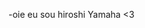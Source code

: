 -oie eu sou hiroshi Yamaha <3

<!---
Hiroshiyamaha/Hiroshiyamaha is a ✨ special ✨ repository because its `README.md` (this file) appears on your GitHub profile.
You can click the Preview link to take a look at your changes.
--->
